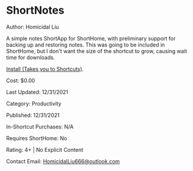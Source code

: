 # ShortNotes
Author: Homicidal Liu

A simple notes ShortApp for ShortHome, with preliminary support for backing up and restoring notes. This was going to be included in ShortHome, but I don't want the size of the shortcut to grow, causing wait time for downloads.


[Install (Takes you to Shortcuts)](https://www.icloud.com/shortcuts/4dec154b37874d358d0feb1a01be267a).

Cost: $0.00

Last Updated: 12/31/2021

Category: Productivity

Published: 12/31/2021

In-Shortcut Purchases: N/A

Requires ShortHome: No

Rating: 4+ | No Explicit Content

Contact Email: HomicidalLiu666@outlook.com

